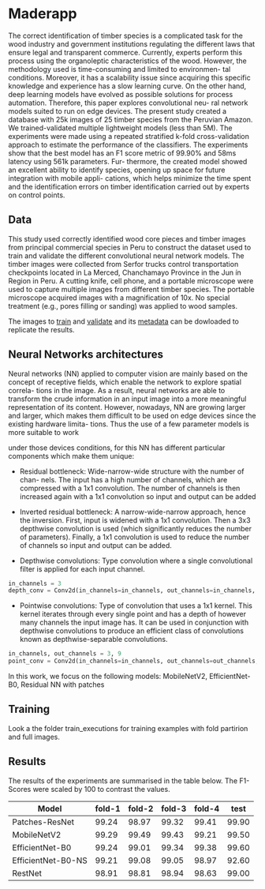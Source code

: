 # Maderapp
The correct identification of timber species is a complicated task for the
wood industry and government institutions regulating the different laws
that ensure legal and transparent commerce. Currently, experts perform
this process using the organoleptic characteristics of the wood. However,
the methodology used is time-consuming and limited to environmen-
tal conditions. Moreover, it has a scalability issue since acquiring this 
specific knowledge and experience has a slow learning curve. On the
other hand, deep learning models have evolved as possible solutions for
process automation. Therefore, this paper explores convolutional neu-
ral network models suited to run on edge devices. The present study 
created a database with 25k images of 25 timber species from the
Peruvian Amazon. We trained-validated multiple lightweight models 
(less than 5M). The experiments were made using a repeated stratified
 k-fold cross-validation approach to estimate the performance of
the classifiers. The experiments show that the best model has an F1
score metric of 99.90% and 58ms latency using 561k parameters. Fur-
thermore, the created model showed an excellent ability to identify
species, opening up space for future integration with mobile appli-
cations, which helps minimize the time spent and the identification
errors on timber identification carried out by experts on control points.

## Data
This study used correctly identified wood core pieces and timber images from
principal commercial species in Peru to construct the dataset used to train
and validate the different convolutional neural network models. The timber images were
collected from Serfor trucks control transportation checkpoints located in La
Merced, Chanchamayo Province in the Jun ́ın Region in Peru. A cutting knife,
cell phone, and a portable microscope were used to capture multiple images
from different timber species. The portable microscope acquired images with a
magnification of 10x. No special treatment (e.g., pores filling or sanding) was
applied to wood samples.

The images to [train](https://storage.cloud.google.com/maderapp-images/training-img.zip?authuser=1) 
and [validate](https://storage.cloud.google.com/maderapp-images/validation.zip?authuser=1) and 
its [metadata](https://storage.cloud.google.com/maderapp-images/metadata.csv?authuser=5) can be dowloaded to replicate
the results.

## Neural Networks architectures
Neural networks (NN) applied to computer vision are mainly based on the 
concept of receptive fields, which enable the network to explore spatial correla-
tions in the image. As a result, neural networks are able to transform the crude
information in an input image into a more meaningful representation of its
content. However, nowadays, NN are growing larger and larger, which makes
them difficult to be used on edge devices since the existing hardware limita-
tions. Thus the use of a few parameter models is more suitable to work

under those devices conditions, for this NN has different particular components
which make them unique:

* Residual bottleneck: Wide-narrow-wide structure with the number of chan-
nels. The input has a high number of channels, which are compressed with 
a 1x1 convolution. The number of channels is then increased again with a
1x1 convolution so input and output can be added

* Inverted residual bottleneck: A narrow-wide-narrow approach, hence the
inversion. First, input is widened with a 1x1 convolution. Then a 3x3
depthwise convolution is used (which significantly reduces the number of
parameters). Finally, a 1x1 convolution is used to reduce the number of
channels so input and output can be added.


* Depthwise convolutions: Type convolution where a single convolutional filter
is applied for each input channel.

```python
in_channels = 3
depth_conv = Conv2d(in_channels=in_channels, out_channels=in_channels, kernel_size=3, groups=in_channels)
```

* Pointwise convolutions: Type of convolution that uses a 1x1 kernel. This
kernel iterates through every single point and has a depth of however many
channels the input image has. It can be used in conjunction with depthwise 
convolutions to produce an efficient class of convolutions known as
depthwise-separable convolutions. 

```python
in_channels, out_channels = 3, 9
point_conv = Conv2d(in_channels=in_channels, out_channels=out_channels, kernel_size=1)
```

In this work, we focus on the following models: MobileNetV2, EfficientNet-B0,
Residual NN with patches


## Training
Look a the folder train_executions for training examples with fold partirion and full images.

## Results

The results of the experiments are summarised in the table below. The F1-Scores were
scaled by 100 to contrast the values. 

| Model              | fold-1 | fold-2 | fold-3 | fold-4 | test  |
|--------------------|--------|--------|--------|--------|-------|
| Patches-ResNet     | 99.24  | 98.97  | 99.32  | 99.41  | 99.90 |
| MobileNetV2        | 99.29  | 99.49  | 99.43  | 99.21  | 99.50 |
| EfficientNet-B0    | 99.24  | 99.01  | 99.34  | 99.38  | 99.60 |
| EfficientNet-B0-NS | 99.21  | 99.08  | 99.05  | 98.97  | 92.60 |
| RestNet            | 98.91  | 98.81  | 98.94  | 98.63  | 99.00 |
